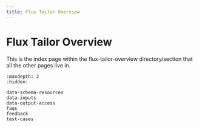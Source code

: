 ```yaml
---
title: Flux Tailor Overview
---
```


# Flux Tailor Overview
This is the index page within the flux-tailor-overview directory/section that all the other pages live in. 


```{toctree}
:maxdepth: 2
:hidden:

data-schema-resources
data-inputs
data-output-access
faqs
feedback
test-cases
```
